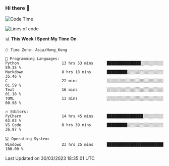### Hi there 👋

<!--
**RoiexLee/RoiexLee** is a ✨ _special_ ✨ repository because its `README.md` (this file) appears on your GitHub profile.

Here are some ideas to get you started:

- 🔭 I’m currently working on ...
- 🌱 I’m currently learning ...
- 👯 I’m looking to collaborate on ...
- 🤔 I’m looking for help with ...
- 💬 Ask me about ...
- 📫 How to reach me: ...
- 😄 Pronouns: ...
- ⚡ Fun fact: ...
-->

<!--START_SECTION:waka-->
![Code Time](http://img.shields.io/badge/Code%20Time-175%20hrs%2055%20mins-blue)

![Lines of code](https://img.shields.io/badge/From%20Hello%20World%20I%27ve%20Written-35.2%20thousand%20lines%20of%20code-blue)

📊 **This Week I Spent My Time On** 

```text
🕑︎ Time Zone: Asia/Hong_Kong

💬 Programming Languages: 
Python                   13 hrs 53 mins      ███████████████░░░░░░░░░░   59.35 % 
Markdown                 8 hrs 18 mins       █████████░░░░░░░░░░░░░░░░   35.46 % 
C                        22 mins             ░░░░░░░░░░░░░░░░░░░░░░░░░   01.59 % 
Text                     16 mins             ░░░░░░░░░░░░░░░░░░░░░░░░░   01.18 % 
TOML                     13 mins             ░░░░░░░░░░░░░░░░░░░░░░░░░   00.98 % 

🔥 Editors: 
PyCharm                  14 hrs 45 mins      ████████████████░░░░░░░░░   63.03 % 
VS Code                  8 hrs 39 mins       █████████░░░░░░░░░░░░░░░░   36.97 % 

💻 Operating System: 
Windows                  23 hrs 25 mins      █████████████████████████   100.00 % 
```


 Last Updated on 30/03/2023 18:35:01 UTC
<!--END_SECTION:waka-->
